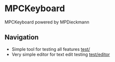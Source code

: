# MPCKeyboard
MPCKeyboard powered by MPDieckmann

## Navigation
 - Simple tool for testing all features [test/](https://mpdieckmann.github.io/MPCKeyboard/test)
 - Very simple editor for text edit testing [test/editor](https://mpdieckmann.github.io/MPCKeyboard/test/editor)

